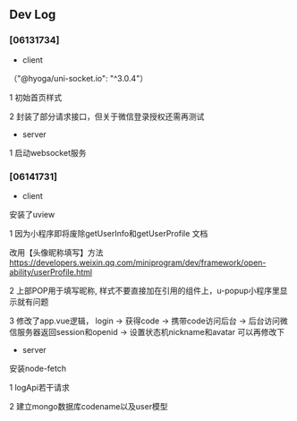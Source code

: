 ## Dev Log

### [06131734]

- client  

（"@hyoga/uni-socket.io": "^3.0.4"）

1 初始首页样式

2 封装了部分请求接口，但关于微信登录授权还需再测试

- server

1 启动websocket服务

### [06141731]

- client

安装了uview

1 因为小程序即将废除getUserInfo和getUserProfile 文档

改用【头像昵称填写】方法 https://developers.weixin.qq.com/miniprogram/dev/framework/open-ability/userProfile.html

2 上部POP用于填写昵称, 样式不要直接加在引用的组件上，u-popup小程序里显示就有问题

3  修改了app.vue逻辑， login -> 获得code -> 携带code访问后台 -> 后台访问微信服务器返回session和openid ->     设置状态机nickname和avatar 可以再修改下

- server

 安装node-fetch

1 logApi若干请求

2 建立mongo数据库codename以及user模型